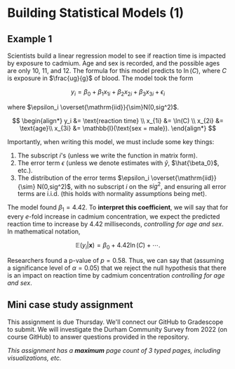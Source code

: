 # Building Statistical Models (1)

## Example 1

Scientists build a linear regression model to see if reaction time is impacted by exposure to cadmium. Age and sex is recorded, and the possible ages are only 10, 11, and 12. The formula for this model predicts to $\ln(C)$, where $C$ is exposure in $\frac{ug}{g}$ of blood. The model took the form

$$
y_i = \beta_0 + \beta_1x_{1i} + \beta_2x_{2i} + \beta_3x_{3i} + \epsilon_i
$$

where $\epsilon_i \overset{\mathrm{iid}}{\sim}N(0,sig^2)$.

$$
\begin{align*}
y_i &= \text{reaction time} \\
x_{1i} &= \ln(C) \\
x_{2i} &= \text{age}\\
x_{3i} &= \mathbb{I}(\text{sex = male}).
\end{align*}
$$

Importantly, when writing this model, we must include some key things:
1. The subscript $i$'s (unless we write the function in matrix form).
2. The error term $\epsilon$ (unless we denote estimates with $\hat{y}$, $\hat{\beta_0}$, etc.).
3. The distribution of the error terms $\epsilon_i \overset{\mathrm{iid}}{\sim} N(0,sig^2)$, with no subscript $i$ on the $sig^2$, and ensuring all error terms are i.i.d. (this holds with normality assumptions being met).

The model found $\beta_1 = 4.42$. To **interpret this coefficient**, we will say that for every $e$-fold increase in cadmium concentration, we expect the predicted reaction time to increase by 4.42 milliseconds, *controlling for age and sex*. In mathematical notation,

$$
\mathbb{E}\left(y_i | \mathbf{x}\right) = \beta_0 + 4.42 \ln(C) + \cdots .
$$

Researchers found a p-value of $p=0.58$. Thus, we can say that (assuming a significance level of $\alpha = 0.05$) that we reject the null hypothesis that there is an impact on reaction time by cadmium concentration *controlling for age and sex*.

## Mini case study assignment

This assignment is due Thursday. We'll connect our GitHub to Gradescope to submit. We will investigate the Durham Community Survey from 2022 (on course GitHub) to answer questions provided in the repository.

*This assignment has a **maximum** page count of 3 typed pages, including visualizations, etc.*

